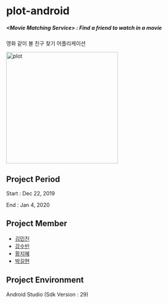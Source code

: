 # plot-android

##### <**Movie Matching Service**> : Find a friend to watch in a movie 

영화 같이 볼 친구 찾기 어플리케이션

<img width="300" alt="plot" src="https://user-images.githubusercontent.com/57608585/71559878-9d498400-2aa6-11ea-81d1-0f407b7bc3c6.png">



## **Project Period**

Start : Dec 22, 2019  

End : Jan 4, 2020



## **Project Member**

- [김민진](https://github.com/G-hyeon)
- [강수빈](https://github.com/ksb0511)
- [황지혜](https://github.com/jihye0420)
- [박길현](https://github.com/G-hyeon)



## **Project Environment**

Android Studio (Sdk Version : 29)



